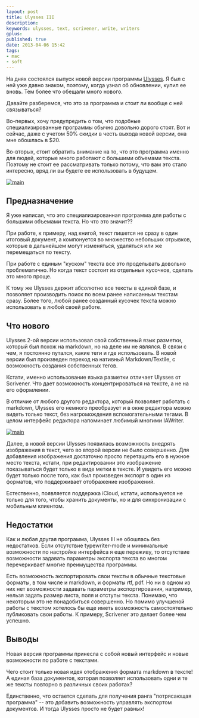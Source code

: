 ```yaml
---
layout: post
title: Ulysses III
description: 
keywords: ulysses, text, scrivener, write, writers
gplus: 
published: true
date: 2013-04-06 15:42
tags:
- mac
- soft
---
```

На днях состоялся выпуск новой версии программы [Ulysses][1]. Я был с ней уже давно знаком, поэтому, когда узнал об обновлении, купил ее вновь. Тем более что обещали много нового.

Давайте разберемся, что это за программа и стоит ли вообще с ней связываться?

Во-первых, хочу предупредить о том, что подобные специализированные программы обычно довольно дорого стоят. Вот и сейчас, даже с учетом 50% скидки в честь выхода новой версии, она мне обошлась в $20.

Во-вторых, стоит обратить внимание на то, что это программа именно для людей, которые много работают с большими объемами текста. Поэтому не стоит ее рассматривать только потому, что вам это стало интересно, вряд ли вы будете ее использовать в будущем.

[![main](http://static.juev.ru/2013/04/main-th.jpg)][2]

## Предназначение
Я уже написал, что это специализированная программа для работы с большими объемами текста. Но что это значит??

При работе, к примеру, над книгой, текст пишется не сразу в один итоговый документ, а компонуется во множество небольших отрывков, которые в дальнейшем могут изменяться, удаляться или же перемещаться по тексту. 

При работе с единым "куском" текста все это проделывать довольно проблематично. Но когда текст состоит из отдельных кусочков, сделать это много проще.

К тому же Ulysses держит абсолютно все тексты в единой базе, и позволяет производить поиск по всем ранее написанным текстам сразу. Более того, любой ранее созданный кусочек текста можно использовать в любой своей работе. 

## Что нового
Ulysses 2-ой версии использовал свой собственный язык разметки, который был похож на markdown, но на деле им не являлся. В связи с чем, я постоянно путался,  какие теги и где использовать. В новой версии был произведен переход на нативный Markdown/Textile, с возможность создания собственных тегов.

Кстати, именно использование языка разметки отличает Ulysses от Scrivener. Что дает возможность концентрироваться на тексте, а не на его оформлении.

В отличие от любого другого редактора, который позволяет работать с markdown, Ulysses его немного преобразует и в окне редактора можно видеть только текст, без нагромождения вспомогательными тегами. В целом интерфейс редактора напоминает любимый многими IAWriter.

[![main](http://static.juev.ru/2013/04/edit-th.jpg)][3]

Далее, в новой версии Ulysses появилась возможность внедрять изображения в текст, чего во второй версии не было совершенно. Для добавления изображения достаточно просто перетащить его в нужное место текста, кстати, при редактировании это изображение показываться будет только в виде метки в тексте. И увидеть его можно будет только после того, как был произведен экспорт в один из форматов, что поддерживает отображение изображений.

Естественно, появляется поддержка iCloud, кстати, используется не только для того, чтобы хранить документы, но и для синхронизации с мобильным клиентом.

## Недостатки
Как и любая другая программа, Ulysses III не обошлась без недостатков.
Если отсутствие typewriter-mode и минимальные возможности по настройке интерфейса я еще переживу, то отсутствие возможности задавать параметры экспорта текста во многом перечеркивает многие преимущества программы.

Есть возможность экспортировать свои тексты в обычные текстовые форматы, в том числе и markdown, и форматы rtf, pdf. Но ни в одном из них нет возможности задавать параметры экспортирования, например, нельзя задать размер листа, поля и отступы текста. Понимаю, что некоторым это не понадобиться совершенно. Но помимо улучшеной работы с текстом хотелось бы еще иметь возможность самостоятельно публиковать свои работы. К примеру, Scrivener это делает более чем успешно.

## Выводы
Новая версия программы принесла с собой новый интерфейс и новые возможности по работе с текстами. 

Чего стоит только новая идея отображения формата markdown в тексте! А единая база документов, которая позволяет использовать одни и те же тексты повторно в различных своих работах?

Единственно, что остается сделать для получения ранга "потрясающая программа" -- это добавить возможность управлять экспортом документов. И тогда Ulysses просто не будет равных!

[1]: https://itunes.apple.com/ru/app/ulysses-iii/id623795237?l=en&mt=12 "Ulysses III"

[2]: http://static.juev.ru/2013/04/main.jpg "Ulysses III main window"

[3]: http://static.juev.ru/2013/04/edit.jpg "Ulysses III edit text"
